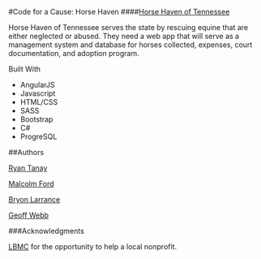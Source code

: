 #Code for a Cause: Horse Haven
####[Horse Haven of Tennessee](www.horsehaventn.org)


Horse Haven of Tennessee serves the state by rescuing equine that are either neglected or abused. They need a web app that will serve as a management system and database for horses collected, expenses, court documentation, and adoption program.


Built With

* AngularJS
* Javascript
* HTML/CSS
* SASS
* Bootstrap
* C#
* ProgreSQL

##Authors

[Ryan Tanay](https://github.com/NewEvolution)
 
[Malcolm Ford](https://github.com/MalcolmFord)

[Bryon Larrance](https://github.com/beelarr)

[Geoff Webb](https://github.com/webbdm)

###Acknowledgments

[LBMC](www.lmbc.com) for the opportunity to help a local nonprofit.

